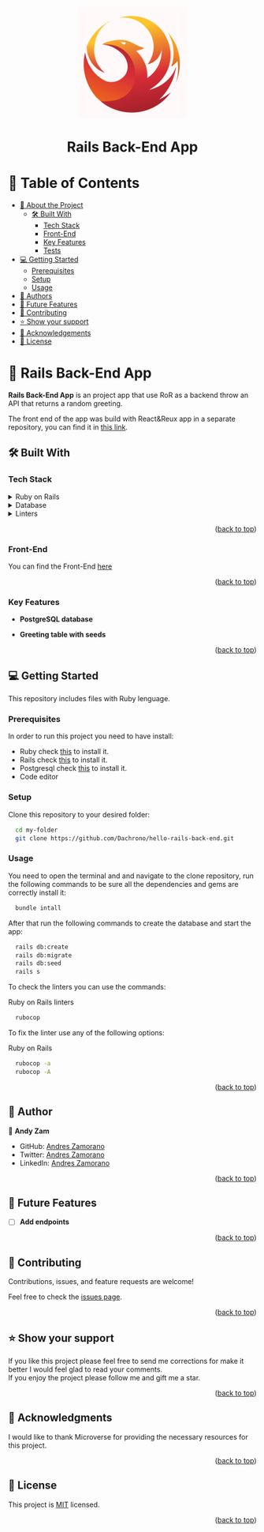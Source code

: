 <a name="readme-top"></a>
<div align="center">

  <img src=logo.png width=220px>
  <h1><b>Rails Back-End App</b></h1>

</div>

# 📗 Table of Contents

- [📖 About the Project](#about-project)
  - [🛠 Built With](#built-with)
    - [Tech Stack](#tech-stack)
    - [Front-End](#front)
    - [Key Features](#key-features)
    - [Tests](#tests)
- [💻 Getting Started](#getting-started)
  - [Prerequisites](#prerequisites)
  - [Setup](#setup)
  - [Usage](#usage)
- [👥 Authors](#authors)
- [🔭 Future Features](#future-features)
- [🤝 Contributing](#contributing)
- [⭐️ Show your support](#support)
- [🙏 Acknowledgements](#acknowledgements)
- [📝 License](#license)

# 📖 Rails Back-End App <a name="about-project"></a>

**Rails Back-End App** is an project app that use RoR as a backend throw an API that returns a random greeting. 

The front end of the app was build with React&Reux app in a separate repository, you can find it in [this link](https://github.com/Dachrono/hello-react-front-end).

## 🛠 Built With <a name="built-with"></a>

### Tech Stack <a name="tech-stack"></a>

<details>
<summary>Ruby on Rails</summary>
  <ul>
    <li>
      <a href="https://guides.rubyonrails.org/">Guides</a>
    </li>
  </ul>
</details>

<details>
<summary>Database</summary>
  <ul>
    <li><a href="https://www.postgresql.org/">PostgreSQL</a></li>
  </ul>
</details>

<details>
<summary>Linters</summary>
  <ul>
    <li><a href="https://github.com/microverseinc/linters-config/tree/master/ror">Linters</a></li>
  </ul>
</details>

<p align="right">(<a href="#readme-top">back to top</a>)</p>

### Front-End <a name="front"></a>

You can find the Front-End [here](https://github.com/Dachrono/hello-react-front-end)

<p align="right">(<a href="#readme-top">back to top</a>)</p>


### Key Features <a name="key-features"></a>

- **PostgreSQL database**

- **Greeting table with seeds**

<p align="right">(<a href="#readme-top">back to top</a>)</p>

## 💻 Getting Started <a name="getting-started"></a>

This repository includes files with Ruby lenguage.

### Prerequisites

In order to run this project you need to have install:
- Ruby check [this](https://www.ruby-lang.org/en/) to install it.
- Rails check [this](https://guides.rubyonrails.org/) to install it.
- Postgresql check [this](https://www.postgresql.org/) to install it.
- Code editor

### Setup

Clone this repository to your desired folder:

```sh
  cd my-folder
  git clone https://github.com/Dachrono/hello-rails-back-end.git
```

### Usage

You need to open the terminal and and navigate to the clone repository, run the following commands to be sure all the dependencies and gems are correctly install it:

```sh
  bundle intall
```

After that run the following commands to create the database and start the app:

```sh
  rails db:create
  rails db:migrate
  rails db:seed
  rails s
```

To check the linters you can use the commands:

Ruby on Rails linters
```sh
  rubocop
```

To fix the linter use any of the following options: 

Ruby on Rails
```sh
  rubocop -a
  rubocop -A
```

<p align="right">(<a href="#readme-top">back to top</a>)</p>



## 👥 Author <a name="authors"></a>

👤 **Andy Zam**

- GitHub: [Andres Zamorano](https://github.com/Dachrono)
- Twitter: [Andres Zamorano](https://twitter.com/Dachrono)
- LinkedIn: [Andres Zamorano](https://www.linkedin.com/in/andres-zamorano-785b77a1/)


<p align="right">(<a href="#readme-top">back to top</a>)</p>



## 🔭 Future Features <a name="future-features"></a>

- [ ] **Add endpoints**

<p align="right">(<a href="#readme-top">back to top</a>)</p>



## 🤝 Contributing <a name="contributing"></a>

Contributions, issues, and feature requests are welcome!

Feel free to check the [issues page](https://github.com/Dachrono/hello-rails-back-end/issues).

<p align="right">(<a href="#readme-top">back to top</a>)</p>



## ⭐️ Show your support <a name="support"></a>

If you like this project please feel free to send me corrections for make it better I would feel glad to read your comments.<br>
If you enjoy the project please follow me and gift me a star.  

<p align="right">(<a href="#readme-top">back to top</a>)</p>



## 🙏 Acknowledgments <a name="acknowledgements"></a>

I would like to thank Microverse for providing the necessary resources for this project.

<p align="right">(<a href="#readme-top">back to top</a>)</p>



## 📝 License <a name="license"></a>

This project is [MIT](./LICENSE.txt) licensed.

<p align="right">(<a href="#readme-top">back to top</a>)</p>
